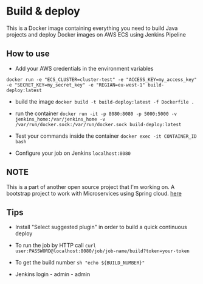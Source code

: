 # Build & deploy 

This is a Docker image containing everything you need to build Java projects and deploy Docker images on AWS ECS using Jenkins Pipeline

## How to use

* Add your AWS credentials in the environment variables
```
docker run -e "ECS_CLUSTER=cluster-test" -e "ACCESS_KEY=my_access_key" -e "SECRET_KEY=my_secret_key" -e "REGIAN=eu-west-1" build-deploy:latest
```

* build the image `docker build -t build-deploy:latest -f Dockerfile .`

* run the container `docker run -it -p 8080:8080 -p 5000:5000 -v jenkins_home:/var/jenkins_home -v /var/run/docker.sock:/var/run/docker.sock build-deploy:latest`

* Test your commands inside the container `docker exec -it CONTAINER_ID bash` 

* Configure your job on Jenkins `localhost:8080`


## NOTE

This is a part of another open source project that I'm working on. A bootstrap project to work 
with Microservices using Spring cloud.  [here](https://medium.com/hands-on-microservices-with-java/hands-on-microservices-with-java-e8a5b5b022ee)

## Tips

* Install "Select suggested plugin" in order to build a quick continuous deploy

* To run the job by HTTP call `curl user:PASSWORD@localhost:8080/job/job-name/build?token=your-token`

* To get the build number `sh "echo ${BUILD_NUMBER}"`

* Jenkins login - admin - admin
